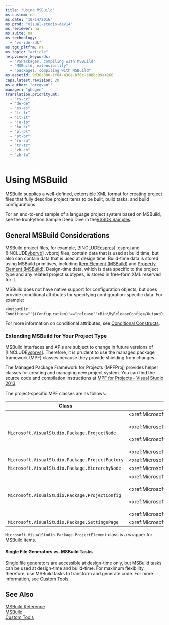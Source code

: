 ```yaml
---
title: "Using MSBuild"
ms.custom: na
ms.date: "10/14/2016"
ms.prod: "visual-studio-dev14"
ms.reviewer: na
ms.suite: na
ms.technology: 
  - "vs-ide-sdk"
ms.tgt_pltfrm: na
ms.topic: "article"
helpviewer_keywords: 
  - "VSPackages, compiling with MSBuild"
  - "MSBuild, extensibility"
  - "packages, compiling with MSBuild"
ms.assetid: 9d38c388-1f64-430e-8f6c-e88bc99a4260
caps.latest.revision: 20
ms.author: "gregvanl"
manager: "ghogen"
translation.priority.mt: 
  - "cs-cz"
  - "de-de"
  - "es-es"
  - "fr-fr"
  - "it-it"
  - "ja-jp"
  - "ko-kr"
  - "pl-pl"
  - "pt-br"
  - "ru-ru"
  - "tr-tr"
  - "zh-cn"
  - "zh-tw"
---
```

# Using MSBuild
MSBuild supplies a well-defined, extensible XML format for creating project files that fully describe project items to be built, build tasks, and build configurations.  
  
 For an end-to-end sample of a language project system based on MSBuild, see the IronPython Sample Deep Dive in the[VSSDK Samples](../misc/vssdk-samples.md).  
  
## General MSBuild Considerations  
 MSBuild project files, for example, [!INCLUDE[csprcs](../datatools/includes/csprcs_md.md)] .csproj and [!INCLUDE[vbprvb](../codequality/includes/vbprvb_md.md)] .vbproj files, contain data that is used at build time, but also can contain data that is used at design time. Build-time data is stored using MSBuild primitives, including [Item Element (MSBuild)](../reference/item-element--msbuild-.md) and [Property Element (MSBuild)](../reference/property-element--msbuild-.md). Design-time data, which is data specific to the project type and any related project subtypes, is stored in free-form XML reserved for it.  
  
 MSBuild does not have native support for configuration objects, but does provide conditional attributes for specifying configuration-specific data. For example:  
  
```  
<OutputDir Condition="'$(Configuration)'=="release'">Bin\MyReleaseConfig</OutputDir>  
```  
  
 For more information on conditional attributes, see [Conditional Constructs](../reference/msbuild-conditional-constructs.md).  
  
### Extending MSBuild for Your Project Type  
 MSBuild interfaces and APIs are subject to change in future versions of [!INCLUDE[vsprvs](../codequality/includes/vsprvs_md.md)]. Therefore, it is prudent to use the managed package framework (MPF) classes because they provide shielding from changes.  
  
 The Managed Package Framework for Projects (MPFProj) provides helper classes for creating and managing new project system. You can find the source code and compilation instructions at [MPF for Projects - Visual Studio 2013](http://mpfproj12.codeplex.com/).  
  
 The project-specific MPF classes are as follows:  
  
|Class|Implementation|  
|-----------|--------------------|  
|`Microsoft.VisualStudio.Package.ProjectNode`|\<xref:Microsoft.VisualStudio.Shell.Interop.IVsProject3><br /><br /> \<xref:Microsoft.VisualStudio.Shell.Interop.IVsCfgProvider2><br /><br /> \<xref:Microsoft.VisualStudio.Shell.Interop.IPersistFileFormat><br /><br /> \<xref:Microsoft.VisualStudio.Shell.Interop.IVsSolutionEvents>|  
|`Microsoft.VisualStudio.Package.ProjectFactory`|\<xref:Microsoft.VisualStudio.Shell.Interop.IVsProjectFactory>|  
|`Microsoft.VisualStudio.Package.HierarchyNode`|\<xref:Microsoft.VisualStudio.Shell.Interop.IVsHierarchy>|  
|`Microsoft.VisualStudio.Package.ProjectConfig`|\<xref:Microsoft.VisualStudio.Shell.Interop.IVsCfg><br /><br /> \<xref:Microsoft.VisualStudio.Shell.Interop.IVsProjectCfg><br /><br /> \<xref:Microsoft.VisualStudio.Shell.Interop.IVsBuildableProjectCfg><br /><br /> \<xref:Microsoft.VisualStudio.Shell.Interop.IVsDebuggableProjectCfg>|  
|`Microsoft.VisualStudio.Package.SettingsPage`|\<xref:Microsoft.VisualStudio.OLE.Interop.IPropertyPageSite>|  
  
 `Microsoft.VisualStudio.Package.ProjectElement` class is a wrapper for MSBuild items.  
  
#### Single File Generators vs. MSBuild Tasks  
 Single file generators are accessible at design-time only, but MSBuild tasks can be used at design-time and build-time. For maximum flexibility, therefore, use MSBuild tasks to transform and generate code. For more information, see [Custom Tools](../extensibility/custom-tools.md).  
  
## See Also  
 [MSBuild Reference](../reference/msbuild-reference.md)   
 [MSBuild](assetId:///7c49aba1-ee6c-47d8-9de1-6f29a906e20b)   
 [Custom Tools](../extensibility/custom-tools.md)